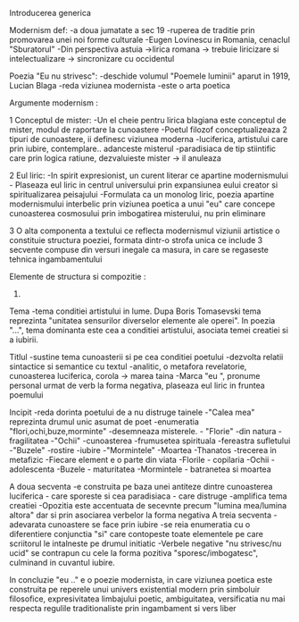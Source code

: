 Introducerea generica

Modernism def:
	-a doua jumatate a sec 19
	-ruperea de traditie prin promovarea unei noi forme culturale
	-Eugen Lovinescu in Romania, cenaclul "Sburatorul"
	-Din perspectiva astuia ->lirica romana -> trebuie liricizare si intelectualizare -> sincronizare cu occidentul
	
Poezia "Eu nu strivesc":
	-deschide volumul "Poemele luminii" aparut in 1919, Lucian Blaga
	-reda viziunea modernista
	-este o arta poetica


Argumente modernism :

1
Conceptul de mister:
	-Un el cheie pentru lirica blagiana este conceptul de mister, modul de raportare la cunoastere
	-Poetul filozof conceptualizeaza 2 tipuri de cunoastere, ii definesc viziunea moderna
	-luciferica, artistului care prin iubire, contemplare.. adanceste misterul
	-paradisiaca de tip stiintific care prin logica ratiune, dezvaluieste mister -> il anuleaza
	
2
Eul liric:
	-In spirit expresionist, un curent literar ce apartine modernismului
	- Plaseaza eul liric in centrul universului prin expansiunea eului creator si spiritualizarea peisajului
	-Formulata ca un monolog liric, poezia apartine modernismului interbelic prin viziunea poetica a unui  "eu" care concepe cunoasterea cosmosului prin imbogatirea misterului, nu prin eliminare
	
3
	O alta componenta a textului ce reflecta modernismul viziunii artistice o constituie structura poeziei, formata dintr-o strofa unica ce include 3 secvente compuse din versuri inegale ca masura, in care se regaseste tehnica ingambamentului
	
Elemente de structura si compozitie : 

1.
Tema
	-tema conditiei artistului in lume. Dupa Boris Tomasevski tema reprezinta "unitatea sensurilor diverselor elemente ale operei". In poezia "...", tema dominanta este cea a conditiei artistului, asociata temei creatiei si a iubirii.
	
Titlul
	-sustine tema cunoasterii si pe cea conditiei poetului
	-dezvolta relatii sintactice si semantice cu textul
	-analitic, o metafora revelatorie, cunoasterea luciferica, corola -> marea taina
	-Marca "eu ", pronume personal urmat de verb la forma negativa, plaseaza eul liric in fruntea poemului 

Incipit
	-reda dorinta poetului de a nu distruge tainele
	-"Calea mea" reprezinta drumul unic asumat de poet
	-enumeratia "flori,ochi,buze,morminte"
	-desemneaza misterele.
	- "Florie" 
		-din natura
		-fragilitatea
	-"Ochii"
		-cunoasterea
		-frumusetea spirituala
		-fereastra sufletului
	-"Buzele"
		-rostire
		-iubire
	-"Mormintele"
		-Moartea
		-Thanatos
		-trecerea in metafizic
	-Fiecare element e o parte din viata
		-Florile - copilaria
		-Ochii - adolescenta
		-Buzele - maturitatea
		-Mormintele - batranetea si moartea

A doua secventa
	-e construita pe baza unei antiteze dintre cunoasterea luciferica - care sporeste si cea paradisiaca - care distruge
	-amplifica tema creatiei
	-Opozitia este accentuata de secevnte precum "lumina mea/lumina altora" dar si prin asociarea verbelor la forma negativa
A treia secventa
	-adevarata cunoastere se face prin iubire
	-se reia enumeratia cu o diferentiere conjunctia "si" care contopeste toate elementele pe care scriitorul le intalneste pe drumul initiatic
	-Verbele negative "nu strivesc/nu ucid" se contrapun cu cele la forma pozitiva "sporesc/imbogatesc", culminand in cuvantul iubire.
	
In concluzie "eu .." e o poezie modernista, in care viziunea poetica este construita pe reperele unui univers existential modern prin simboluir filosofice, expresivitatea limbajului poetic, ambiguitatea, versificatia nu mai respecta regulile traditionaliste prin ingambament si vers liber
	

